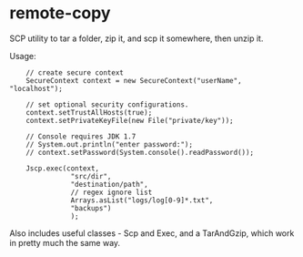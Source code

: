 remote-copy
===========

SCP utility to tar a folder, zip it, and scp it somewhere, then unzip it.

Usage:

        // create secure context
        SecureContext context = new SecureContext("userName", "localhost");
        
        // set optional security configurations.
        context.setTrustAllHosts(true);
        context.setPrivateKeyFile(new File("private/key"));

        // Console requires JDK 1.7
        // System.out.println("enter password:");
        // context.setPassword(System.console().readPassword());

		Jscp.exec(context, 
				   "src/dir",
				   "destination/path",
				   // regex ignore list 
				   Arrays.asList("logs/log[0-9]*.txt",
				   "backups") 
				   );

Also includes useful classes - Scp and Exec, and a TarAndGzip, which work in 
pretty much the same way.
		
		